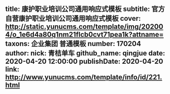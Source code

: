 title: 康护职业培训公司通用响应式模板
subtitle: 官方自营康护职业培训公司通用响应式模板
cover: http://static.yunucms.com/template/img/202004/o_1e6d4a80q1nm21flcb0cvt71pea1k?attname=
taxons: 企业集团 普通模板
number: 170204
author:
  nick: 青桔单车
  github_name: qingjue
date: 2020-04-20 12:00:00
publishDate: 2020-04-20
link: http://www.yunucms.com/template/info/id/221.html
---